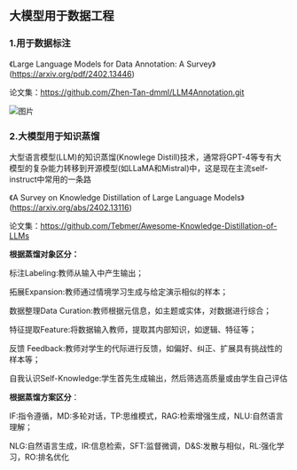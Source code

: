 ## 大模型用于数据工程

### 1.用于数据标注

《Large Language Models for Data Annotation: A Survey》(https://arxiv.org/pdf/2402.13446)

论文集：https://github.com/Zhen-Tan-dmml/LLM4Annotation.git

![图片](https://mmbiz.qpic.cn/sz_mmbiz_png/fUBU1yiaEmJiaJ9gldgIrYtOEADDXOqg9yvyo5zHzphvbJ2lbvZC9hv1BFtleWI8XiclcvibUzBiaQibxle0zwBgJSiaA/640?wx_fmt=png&from=appmsg&tp=webp&wxfrom=5&wx_lazy=1&wx_co=1)

### 2.大模型用于知识蒸馏

大型语言模型(LLM)的知识蒸馏(Knowlege Distill)技术，通常将GPT-4等专有大模型的复杂能力转移到开源模型(如LLaMA和Mistral)中，这是现在主流self-instruct中常用的一条路

《A Survey on Knowledge Distillation of Large Language Models》(https://arxiv.org/abs/2402.13116)

论文集：https://github.com/Tebmer/Awesome-Knowledge-Distillation-of-LLMs

**根据蒸馏对象区分：**

标注Labeling:教师从输入中产生输出；

拓展Expansion:教师通过情境学习生成与给定演示相似的样本；

数据整理Data Curation:教师根据元信息，如主题或实体，对数据进行综合；

特征提取Feature:将数据输入教师，提取其内部知识，如逻辑、特征等；

反馈 Feedback:教师对学生的代际进行反馈，如偏好、纠正、扩展具有挑战性的样本等；

自我认识Self-Knowledge:学生首先生成输出，然后筛选高质量或由学生自己评估

**根据蒸馏方案区分**：

IF:指令遵循，MD:多轮对话，TP:思维模式，RAG:检索增强生成，NLU:自然语言理解；

NLG:自然语言生成，IR:信息检索，SFT:监督微调，D&S:发散与相似，RL:强化学习，RO:排名优化

